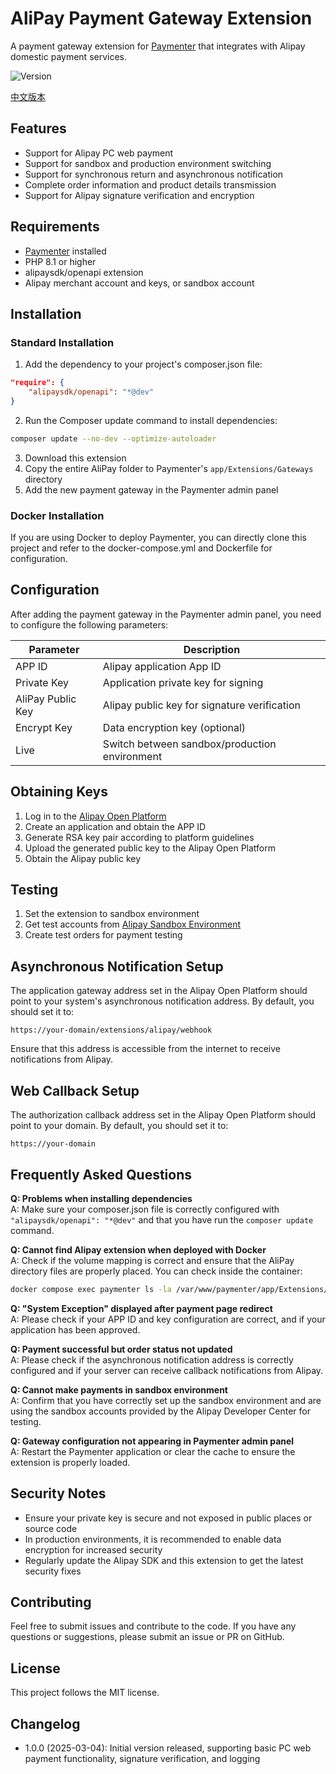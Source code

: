 # AliPay Payment Gateway Extension

A payment gateway extension for [Paymenter](https://github.com/Paymenter/Paymenter) that integrates with Alipay domestic payment services.

![Version](https://img.shields.io/badge/version-1.0.0-blue)

[中文版本](./README.md)

## Features

- Support for Alipay PC web payment
- Support for sandbox and production environment switching
- Support for synchronous return and asynchronous notification
- Complete order information and product details transmission
- Support for Alipay signature verification and encryption

## Requirements

- [Paymenter](https://github.com/Paymenter/Paymenter) installed
- PHP 8.1 or higher
- alipaysdk/openapi extension
- Alipay merchant account and keys, or sandbox account

## Installation

### Standard Installation

1. Add the dependency to your project's composer.json file:

```json
"require": {
    "alipaysdk/openapi": "*@dev"
}
```

2. Run the Composer update command to install dependencies:

```bash
composer update --no-dev --optimize-autoloader
```

3. Download this extension
4. Copy the entire AliPay folder to Paymenter's `app/Extensions/Gateways` directory
5. Add the new payment gateway in the Paymenter admin panel

### Docker Installation

If you are using Docker to deploy Paymenter, you can directly clone this project and refer to the docker-compose.yml and Dockerfile for configuration.

## Configuration

After adding the payment gateway in the Paymenter admin panel, you need to configure the following parameters:

| Parameter         | Description                                   |
| ----------------- | --------------------------------------------- |
| APP ID            | Alipay application App ID                     |
| Private Key       | Application private key for signing           |
| AliPay Public Key | Alipay public key for signature verification  |
| Encrypt Key       | Data encryption key (optional)                |
| Live              | Switch between sandbox/production environment |

## Obtaining Keys

1. Log in to the [Alipay Open Platform](https://open.alipay.com/)
2. Create an application and obtain the APP ID
3. Generate RSA key pair according to platform guidelines
4. Upload the generated public key to the Alipay Open Platform
5. Obtain the Alipay public key

## Testing

1. Set the extension to sandbox environment
2. Get test accounts from [Alipay Sandbox Environment](https://openhome.alipay.com/platform/appDaily.htm)
3. Create test orders for payment testing

## Asynchronous Notification Setup

The application gateway address set in the Alipay Open Platform should point to your system's asynchronous notification address. By default, you should set it to:

```
https://your-domain/extensions/alipay/webhook
```

Ensure that this address is accessible from the internet to receive notifications from Alipay.

## Web Callback Setup

The authorization callback address set in the Alipay Open Platform should point to your domain. By default, you should set it to:

```
https://your-domain
```

## Frequently Asked Questions

**Q: Problems when installing dependencies**  
A: Make sure your composer.json file is correctly configured with `"alipaysdk/openapi": "*@dev"` and that you have run the `composer update` command.

**Q: Cannot find Alipay extension when deployed with Docker**  
A: Check if the volume mapping is correct and ensure that the AliPay directory files are properly placed. You can check inside the container:

```bash
docker compose exec paymenter ls -la /var/www/paymenter/app/Extensions/Gateways/AliPay
```

**Q: "System Exception" displayed after payment page redirect**  
A: Please check if your APP ID and key configuration are correct, and if your application has been approved.

**Q: Payment successful but order status not updated**  
A: Please check if the asynchronous notification address is correctly configured and if your server can receive callback notifications from Alipay.

**Q: Cannot make payments in sandbox environment**  
A: Confirm that you have correctly set up the sandbox environment and are using the sandbox accounts provided by the Alipay Developer Center for testing.

**Q: Gateway configuration not appearing in Paymenter admin panel**  
A: Restart the Paymenter application or clear the cache to ensure the extension is properly loaded.

## Security Notes

- Ensure your private key is secure and not exposed in public places or source code
- In production environments, it is recommended to enable data encryption for increased security
- Regularly update the Alipay SDK and this extension to get the latest security fixes

## Contributing

Feel free to submit issues and contribute to the code. If you have any questions or suggestions, please submit an issue or PR on GitHub.

## License

This project follows the MIT license.

## Changelog

- 1.0.0 (2025-03-04): Initial version released, supporting basic PC web payment functionality, signature verification, and logging
